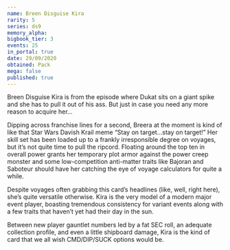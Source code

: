 ```yaml
---
name: Breen Disguise Kira
rarity: 5
series: ds9
memory_alpha:
bigbook_tier: 3
events: 25
in_portal: true
date: 29/09/2020
obtained: Pack
mega: false
published: true
---
```


Breen Disguise Kira is from the episode where Dukat sits on a giant spike and she has to pull it out of his ass. But just in case you need any more reason to acquire her...

Dipping across franchise lines for a second, Breera at the moment is kind of like that Star Wars Davish Krail meme “Stay on target…stay on target!” Her skill set has been loaded up to a frankly irresponsible degree on voyages, but it’s not quite time to pull the ripcord. Floating around the top ten in overall power grants her temporary plot armor against the power creep monster and some low-competition anti-matter traits like Bajoran and Saboteur should have her catching the eye of voyage calculators for quite a while.

Despite voyages often grabbing this card’s headlines (like, well, right here), she’s quite versatile otherwise. Kira is the very model of a modern major event player, boasting tremendous consistency for variant events along with a few traits that haven’t yet had their day in the sun.

Between new player gauntlet numbers led by a fat SEC roll, an adequate collection profile, and even a little shipboard damage, Kira is the kind of card that we all wish CMD/DIP/SUCK options would be.
